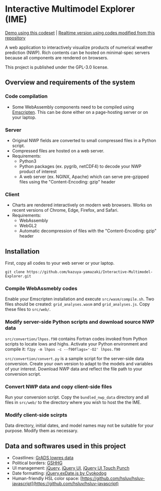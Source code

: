 # Interactive Multimodel Explorer (IME)

[Demo using this codeset](https://weather-models.info/research/IME/) | [Realtime version using codes modified from this repository](https://weather-models.info/latest/medium_multimodel/multimap/global.html)

A web application to interactively visualize products of numerical weather prediction (NWP). Rich contents can be hosted on minimal-spec servers because all components are rendered on browsers.

This project is published under the GPL-3.0 license.

## Overview and requirements of the system

### Code compilation

* Some WebAssembly components need to be compiled using [Emscripten](https://emscripten.org/). This can be done either on a page-hosting server or on your laptop.

### Server

* Original NWP fields are converted to small compressed files in a Python script.
* Compressed files are hosted on a web server.
* Requirements:
  * Python3
  * Python packages (ex. pygrib, netCDF4) to decode your NWP product of interest
  * A web server (ex. NGINX, Apache) which can serve pre-gzipped files using the "Content-Encoding: gzip" header

### Client

* Charts are rendered interactively on modern web browsers. Works on recent versions of Chrome, Edge, Firefox, and Safari.
* Requirements:
  * WebAssembly
  * WebGL2
  * Automatic decompression of files with the "Content-Encoding: gzip" header

## Installation

First, copy all codes to your web server or your laptop.

```
git clone https://github.com/kazuya-yamazaki/Interactive-Multimodel-Explorer.git
```

### Compile WebAssmebly codes

Enable your Emscripten installation and execute `src/wasm/compile.sh`. Two files should be created: `grid_analyses.wasm` and `grid_analyses.js`. Copy these files to `src/web/`.

### Modify server-side Python scripts and download source NWP data

`src/convertion/lhpos.f90` contains Fortran codes invoked from Python scripts to locate lows and highs. Activate your Python environment and compile it: `f2py -m lhpos -c --f90flags='-O2' lhpos.f90`

`src/convertion/convert.py` is a sample script for the server-side data conversion. Create your own version to adapt to the models and variables of your interest. Download NWP data and reflect the file path to your conversion script.

### Convert NWP data and copy client-side files

Run your conversion script. Copy the `bundled_nwp_data` directory and all files in `src/web/` to the directory where you wish to host the the IME.

### Modify client-side scirpts

Data directory, initial dates, and model names may not be suitable for your purpose. Modify them as necessary.

## Data and softwares used in this project

* Coastlines: [GrADS lowres data](http://cola.gmu.edu/grads/gadoc/basemap.html)
* Political borders: [GSHHG](https://www.soest.hawaii.edu/pwessel/gshhg/)
* UI management: [jQuery](https://jquery.com/), [jQuery UI](https://jqueryui.com/), [jQuery UI Touch Punch](https://github.com/furf/jquery-ui-touch-punch)
* Date formatting: [jQuery.exDate.js by Cyokodog](https://cyokodog.hatenadiary.org/entry/20090316/jQueryExDate)
* Human-friendly HSL color space: [https://github.com/hsluv/hsluv-javascript](https://github.com/hsluv/hsluv-javascript)
